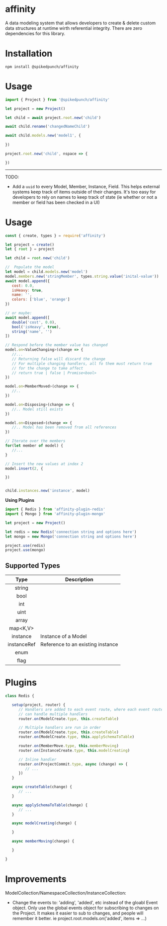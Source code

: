 # affinity

A data modeling system that allows developers to create & delete custom data structures at runtime wirth referential integrity. There are zero dependencies for this library.

# Installation

`npm install @spikedpunch/affinity`

# Usage

```js
import { Project } from '@spikedpunch/affinity'

let project = new Project()

let child = await project.root.new('child')

await child.rename('changedNameChild')

await child.models.new('model1', {
   
})

project.root.new('child', nspace => {

})

```



----
TODO:
- Add a `uuid` to every Model, Member, Instance, Field. This helps external systems keep track of items outside of their changes. It's too easy for developers to rely on names to keep track of state (ie whether or not a member or field has been checked in a UI)

# Usage

```js
const { create, types } = require('affinity')

let project = create()
let { root } = project

let child = root.new('child')

//  Populate the model
let model = child.models.new('model')
model.members.new('stringMember', types.string.value('inital-value'))
await model.append({
   cost: 0.0,
   isHeavy: true,
   name: '',
   colors: ['blue', 'orange']
})

// or maybe:
await model.append([
   double('cost', 0.0),
   bool('isHeavy', true),
   string('name', '')
])

// Respond before the member value has changed
model.on<ValueChanging>(change => {
   //...
   // Returning false will discard the change
   // For multiple changing handlers, all fo them must return true
   // for the change to take affect
   // return true | false | Promise<bool>
})

model.on<MemberMoved>(change => {
   //..
})

model.on<Disposing>(change => {
   //.. Model still exists
})

model.on<Disposed>(change => {
   //.. Model has been removed from all references
})

// Iterate over the members
for(let member of model) {
   //...
}

// Insert the new values at index 2
model.insert(2, {

})


child.instances.new('instance', model)
```

**Using Plugins**
```js
import { Redis } from 'affinity-plugin-redis'
import { Mongo } from 'affinity-plugin-mongo'

let project = new Project()

let redis = new Redis('connection string and options here')
let mongo = new Mongo('connection string and options here')

project.use(redis)
project.use(mongo)
```

## Supported Types

|    Type     | Description                       |
| :---------: | --------------------------------- |
|   string    |                                   |
|    bool     |                                   |
|     int     |                                   |
|    uint     |                                   |
|  array<T>   |                                   |
|  map<K,V>   |                                   |
|  instance   | Instance of a Model               |
| instanceRef | Reference to an existing instance |
|    enum     |                                   |
|    flag     |                                   |


# Plugins

```ts
class Redis {

   setup(project, router) {
      // Handlers are added to each event route, where each event router
      // can handle multiple handlers
      router.on(ModelCreate.type, this.createTable)

      // Multiple handlers are run in order
      router.on(ModelCreate.type, this.createTable)
      router.on(ModelCreate.type, this.applySchemaToTable)

      router.on(MemberMove.type, this.memberMoving)
      router.on(InstanceCreate.type, this.modelCreating)

      // Inline handler
      router.on(ProjectCommit.type, async (change) => {
         // ...
      })
   }

   async createTable(change) {
      // ...
   }

   async applySchemaToTable(change) {
      // ...
   }

   async modelCreating(change) {

   }

   async memberMoving(change) {

   }

}

```


# Improvements

ModelCollection/NamespaceCollection/InstanceCollection:
  - Change the events to: 'adding', 'added', etc instead of the gloabl Event object.
    Only use the global events object for subscribing to changes on the Project.
    It makes it easier to sub to changes, and people will remember it better. ie
      project.root.models.on('added', items => ...)